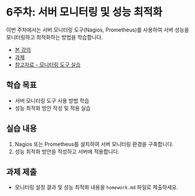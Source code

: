 # 6주차: 서버 모니터링 및 성능 최적화

이번 주차에서는 서버 모니터링 도구(Nagios, Prometheus)를 사용하여 서버 성능을 모니터링하고 최적화하는 방법을 학습합니다.

- [본 강의](./lesson.md)
- [과제](./homework.md)
- [참고자료 - 모니터링 도구 실습](./monitoring_tools.md)

## 학습 목표
- 서버 모니터링 도구 사용 방법 학습
- 성능 최적화 방안 작성 및 적용 실습

## 실습 내용
1. Nagios 또는 Prometheus를 설치하여 서버 모니터링 환경을 구축합니다.
2. 성능 최적화 방안을 작성하고 서버에 적용합니다.

## 과제 제출
- 모니터링 설정 결과 및 성능 최적화 내용을 `homework.md` 파일로 제출하세요.
